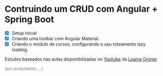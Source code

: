 # Contruindo um CRUD com Angular + Spring Boot
- [x] Setup inicial
- [x] Criando uma toolbar com Angular Material.
- [x] Criando o módulo de cursos, configurando o seu roteamento lazy loading.
<!---- [ ] Customizando as cores do tema do Angular Material, usando a paleta do Material Design.
- [ ] Criando um Material Table e os arquivos necessários para listar cursos.
- [ ] CSS do Material Table e Criando um Módulo App Material.
- [ ] Criando um Service no Angular.
- [ ] Chamada HTTP Get no Angular e RXJS.
- [ ] Lista de Cursos: Spinner (Carregando).
- [ ] Lista de Cursos: Tratamento de Erros e MatDialog.
- [ ] Lista de Cursos: Pipe para mostrar ícone.
- [ ] Ambiente Java + Maven para Spring.
- [ ] Hello World com Spring.
- [ ] Listar Cursos (API HTTP GET).
- [ ] Banco de Dados H2 e Conectando o Angular na API Spring.-->

Estudos baseados nas aulas disponibilizadas no [Youtube](https://www.youtube.com/playlist?list=PLGxZ4Rq3BOBpwaVgAPxTxhdX_TfSVlTcY) da [Loaine Groner](https://github.com/loiane).
<p style="color:gray">(em andamento ...)</p>

